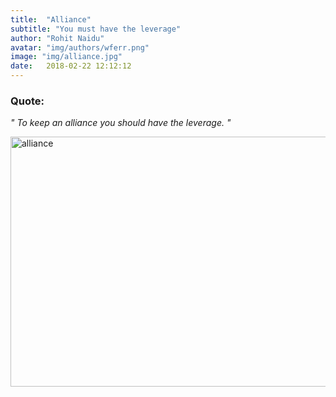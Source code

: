 ```yaml
---
title:  "Alliance"
subtitle: "You must have the leverage"
author: "Rohit Naidu"
avatar: "img/authors/wferr.png"
image: "img/alliance.jpg"
date:   2018-02-22 12:12:12
---
```

### Quote:

*" To keep an alliance you should have the leverage. "*


<img src="{{site.baseurl}}/img/alliance.jpg" alt="alliance" class="left" height="400" width="650">

